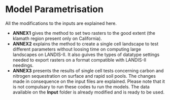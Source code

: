 # Model Parametrisation
All the modifications to the inputs are explained here.
- **ANNEX1** gives the method to set two rasters to the good extent (the klamath region present only on California).
- **ANNEX2** explains the method to create a single cell landscape to test different parameters without loosing time on computing large landscapes on LANDIS-II. It also guives the types of datatype settings needed to export rasters on a format compatible with LANDIS-II needings.
- **ANNEX3** presents the results of single cell tests concerning carbon and nitrogen sequestration on surface and rapid soil pools. The changes made in consequence on the input files are explained.
Please note that it is not compulsary to run these codes tu run the models. The data available on the **Input** folder is already modified and is ready to be used.

